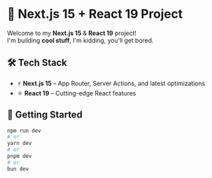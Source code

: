 # 🚀 Next.js 15 + React 19 Project  

Welcome to my **Next.js 15** & **React 19** project!  
I'm building **cool stuff**, I'm kidding, you'll get bored.

## 🛠 Tech Stack  
- ⚡ **Next.js 15** – App Router, Server Actions, and latest optimizations  
- ⚛ **React 19** – Cutting-edge React features  

## 🚀 Getting Started  

```bash
npm run dev
# or
yarn dev
# or
pnpm dev
# or
bun dev
```
